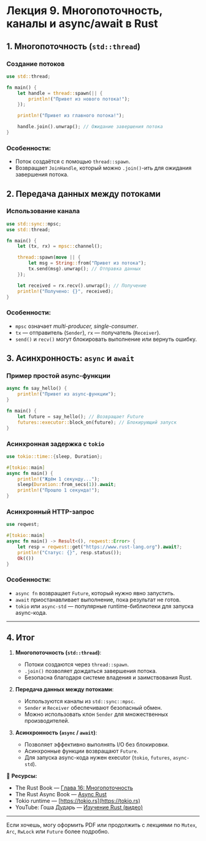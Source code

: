 
# Лекция 9. Многопоточность, каналы и async/await в Rust

## 1. Многопоточность (`std::thread`)

### Создание потоков

```rust
use std::thread;

fn main() {
    let handle = thread::spawn(|| {
        println!("Привет из нового потока!");
    });

    println!("Привет из главного потока!");

    handle.join().unwrap(); // Ожидание завершения потока
}
```

### Особенности:

* Поток создаётся с помощью `thread::spawn`.
* Возвращает `JoinHandle`, который можно `.join()`-ить для ожидания завершения потока.

## 2. Передача данных между потоками

### Использование канала

```rust
use std::sync::mpsc;
use std::thread;

fn main() {
    let (tx, rx) = mpsc::channel();

    thread::spawn(move || {
        let msg = String::from("Привет из потока");
        tx.send(msg).unwrap(); // Отправка данных
    });

    let received = rx.recv().unwrap(); // Получение
    println!("Получено: {}", received);
}
```

### Особенности:

* `mpsc` означает *multi-producer, single-consumer*.
* `tx` — отправитель (`Sender`), `rx` — получатель (`Receiver`).
* `send()` и `recv()` могут блокировать выполнение или вернуть ошибку.

## 3. Асинхронность: `async` и `await`

### Пример простой async-функции

```rust
async fn say_hello() {
    println!("Привет из async-функции");
}

fn main() {
    let future = say_hello(); // Возвращает Future
    futures::executor::block_on(future); // Блокирующий запуск
}
```

### Асинхронная задержка с `tokio`

```rust
use tokio::time::{sleep, Duration};

#[tokio::main]
async fn main() {
    println!("Ждём 1 секунду...");
    sleep(Duration::from_secs(1)).await;
    println!("Прошло 1 секунда!");
}
```

### Асинхронный HTTP-запрос

```rust
use reqwest;

#[tokio::main]
async fn main() -> Result<(), reqwest::Error> {
    let resp = reqwest::get("https://www.rust-lang.org").await?;
    println!("Статус: {}", resp.status());
    Ok(())
}
```

### Особенности:

* `async fn` возвращает `Future`, который нужно явно запустить.
* `await` приостанавливает выполнение, пока результат не готов.
* `tokio` или `async-std` — популярные runtime-библиотеки для запуска async-кода.

---

## 4. Итог

1. **Многопоточность (`std::thread`)**:

   * Потоки создаются через `thread::spawn`.
   * `.join()` позволяет дождаться завершения потока.
   * Безопасна благодаря системе владения и заимствования Rust.

2. **Передача данных между потоками**:

   * Используются каналы из `std::sync::mpsc`.
   * `Sender` и `Receiver` обеспечивают безопасный обмен.
   * Можно использовать клон `Sender` для множественных производителей.

3. **Асинхронность (`async` / `await`)**:

   * Позволяет эффективно выполнять I/O без блокировки.
   * Асинхронные функции возвращают `Future`.
   * Для запуска async-кода нужен executor (`tokio`, `futures`, `async-std`).

🚀 **Ресурсы:**

* The Rust Book — [Глава 16: Многопоточность](https://doc.rust-lang.org/book/ch16-00-concurrency.html)
* The Rust Async Book — [Async Rust](https://rust-lang.github.io/async-book/)
* Tokio runtime — [https://tokio.rs](https://tokio.rs)
* YouTube: Гоша Дударь — [Изучение Rust (видео)](https://www.youtube.com/watch?v=sTr-MOsZwh4&list=PL0lO_mIqDDFU_3UaxCF6p98ELxXpAyHpW&index=10)

---

Если хочешь, могу оформить PDF или продолжить с лекциями по `Mutex`, `Arc`, `RwLock` или `Future` более подробно.


